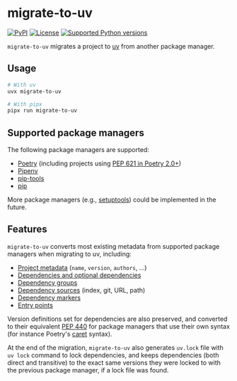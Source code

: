 # migrate-to-uv

[![PyPI](https://img.shields.io/pypi/v/migrate-to-uv.svg)](https://pypi.org/project/migrate-to-uv/)
[![License](https://img.shields.io/pypi/l/migrate-to-uv.svg)](https://pypi.org/project/migrate-to-uv/)
[![Supported Python versions](https://img.shields.io/pypi/pyversions/migrate-to-uv.svg)](https://pypi.org/project/migrate-to-uv/)

`migrate-to-uv` migrates a project to [uv](https://github.com/astral-sh/uv) from another package manager.

## Usage

```bash
# With uv
uvx migrate-to-uv

# With pipx
pipx run migrate-to-uv
```

## Supported package managers

The following package managers are supported:

- [Poetry](https://python-poetry.org/) (including projects
  using [PEP 621 in Poetry 2.0+](https://python-poetry.org/blog/announcing-poetry-2.0.0/))
- [Pipenv](https://pipenv.pypa.io/en/stable/)
- [pip-tools](https://pip-tools.readthedocs.io/en/stable/)
- [pip](https://pip.pypa.io/en/stable/)

More package managers (e.g., [setuptools](https://setuptools.pypa.io/en/stable/)) could be implemented in the future.

## Features

`migrate-to-uv` converts most existing metadata from supported package managers when migrating to uv, including:

- [Project metadata](https://packaging.python.org/en/latest/guides/writing-pyproject-toml/#writing-pyproject-toml) (`name`, `version`, `authors`, ...)
- [Dependencies and optional dependencies](https://packaging.python.org/en/latest/guides/writing-pyproject-toml/#dependencies-optional-dependencies)
- [Dependency groups](https://peps.python.org/pep-0735/)
- [Dependency sources](https://docs.astral.sh/uv/concepts/projects/dependencies/#dependency-sources) (index, git, URL, path)
- [Dependency markers](https://packaging.python.org/en/latest/specifications/dependency-specifiers/)
- [Entry points](https://packaging.python.org/en/latest/specifications/pyproject-toml/#entry-points)

Version definitions set for dependencies are also preserved, and converted to their
equivalent [PEP 440](https://peps.python.org/pep-0440/) for package managers that use their own syntax (for instance
Poetry's [caret](https://python-poetry.org/docs/dependency-specification/#caret-requirements) syntax).

At the end of the migration, `migrate-to-uv` also generates `uv.lock` file with `uv lock` command to lock dependencies,
and keeps dependencies (both direct and transitive) to the exact same versions they were locked to with the previous
package manager, if a lock file was found.
